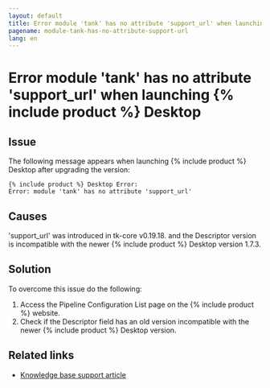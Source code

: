 ```yaml
---
layout: default
title: Error module 'tank' has no attribute 'support_url' when launching {% include product %} Desktop
pagename: module-tank-has-no-attribute-support-url
lang: en
---
```


# Error module 'tank' has no attribute 'support_url' when launching {% include product %} Desktop

## Issue

The following message appears when launching {% include product %} Desktop after upgrading the version:

```
{% include product %} Desktop Error:
Error: module 'tank' has no attribute 'support_url'
```

## Causes

'support_url' was introduced in tk-core v0.19.18. and the Descriptor version is incompatible with the newer {% include product %} Desktop version 1.7.3.

## Solution

To overcome this issue do the following:

1. Access the Pipeline Configuration List page on the {% include product %} website.
2. Check if the Descriptor field has an old version incompatible with the newer {% include product %} Desktop version.

## Related links

- [Knowledge base support article](https://knowledge.autodesk.com/support/shotgrid/troubleshooting/caas/sfdcarticles/sfdcarticles/Error-module-tank-has-no-attribute-support-url-when-launching-ShotGrid-Desktop.html)

